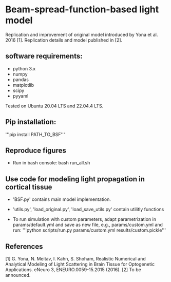 # Beam-spread-function-based light model

Replication and improvement of original model introduced by Yona et al. 2016 [1]. Replication details and model published in [2].


## software requirements:

* python 3.x
* numpy
* pandas
* matplotlib
* scipy
* pyyaml

Tested on Ubuntu 20.04 LTS and 22.04.4 LTS.

## Pip installation:

'''pip install PATH_TO_BSF'''

## Reproduce figures

* Run in bash console: bash run_all.sh

## Use code for modeling light propagation in cortical tissue

* 'BSF.py' contains main model implementation. 

* 'utils.py', 'load_original.py', 'load_save_utils.py' contain utilitly functions

* To run simulation with custom parameters, adapt parametrization in params/default.yml and save as new file, e.g., params/custom.yml and run: '''python scripts/run.py params/custom.yml results/custom.pickle'''


## References
[1] G. Yona, N. Meitav, I. Kahn, S. Shoham, Realistic Numerical and Analytical Modeling of Light Scattering in Brain Tissue for Optogenetic Applications. eNeuro 3, ENEURO.0059-15.2015 (2016).
[2] To be announced.
